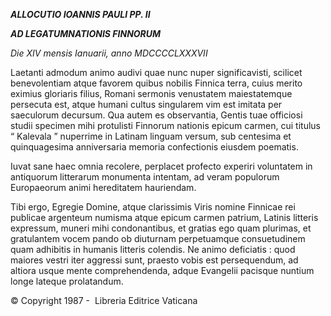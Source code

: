 ***ALLOCUTIO IOANNIS PAULI PP. II***

***AD LEGATUM******NATIONIS FINNORUM***

*Die XIV mensis Ianuarii, anno MDCCCCLXXXVII*

Laetanti admodum animo audivi quae nunc nuper significavisti, scilicet benevolentiam atque favorem quibus nobilis Finnica terra, cuius merito eximius gloriaris filius, Romani sermonis venustatem maiestatemque persecuta est, atque humani cultus singularem vim est imitata per saeculorum decursum. Qua autem es observantia, Gentis tuae officiosi studii specimen mihi protulisti Finnorum nationis epicum carmen, cui titulus “ Kalevala ” nuperrime in Latinam linguam versum, sub centesima et quinquagesima anniversaria memoria confectionis eiusdem poematis.

Iuvat sane haec omnia recolere, perplacet profecto experiri voluntatem in antiquorum litterarum monumenta intentam, ad veram populorum Europaeorum animi hereditatem hauriendam.

Tibi ergo, Egregie Domine, atque clarissimis Viris nomine Finnicae rei publicae argenteum numisma atque epicum carmen patrium, Latinis litteris expressum, muneri mihi condonantibus, et gratias ego quam plurimas, et gratulantem vocem pando ob diuturnam perpetuamque consuetudinem quam adhibitis in humanis litteris colendis. Ne animo deficiatis : quod maiores vestri iter aggressi sunt, praesto vobis est persequendum, ad altiora usque mente comprehendenda, adque Evangelii pacisque nuntium longe lateque prolatandum.

© Copyright 1987 -  Libreria Editrice Vaticana